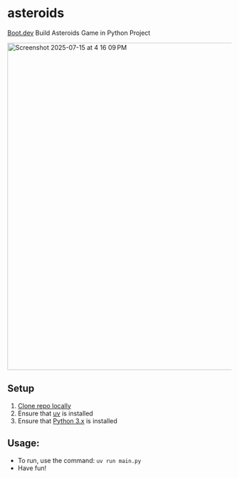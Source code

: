 # asteroids
[Boot.dev](https://www.boot.dev) Build Asteroids Game in Python Project

<img width="1276" height="736" alt="Screenshot 2025-07-15 at 4 16 09 PM" src="https://github.com/user-attachments/assets/35125517-cb34-447c-8164-952b0dc66731" />

## Setup
1) [Clone repo locally](https://docs.github.com/en/repositories/creating-and-managing-repositories/cloning-a-repository)
2) Ensure that [uv](https://github.com/astral-sh/uv) is installed
3) Ensure that [Python 3.x](https://www.python.org/downloads/) is installed

## Usage:
- To run, use the command: `uv run main.py`
- Have fun!

